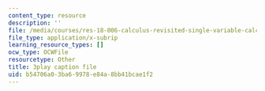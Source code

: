 ```yaml
---
content_type: resource
description: ''
file: /media/courses/res-18-006-calculus-revisited-single-variable-calculus-fall-2010/b54706a03ba69978e84a8bb41bcae1f2_-S5GwNe0xXg.srt
file_type: application/x-subrip
learning_resource_types: []
ocw_type: OCWFile
resourcetype: Other
title: 3play caption file
uid: b54706a0-3ba6-9978-e84a-8bb41bcae1f2
---
```

